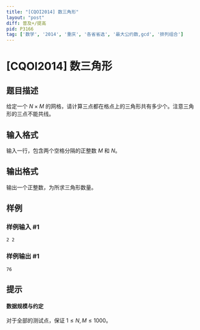 ```yaml
---
title: "[CQOI2014] 数三角形"
layout: "post"
diff: 普及+/提高
pid: P3166
tag: ['数学', '2014', '重庆', '各省省选', '最大公约数,gcd', '排列组合']
---
```

# [CQOI2014] 数三角形
## 题目描述

给定一个 $N\times M$ 的网格，请计算三点都在格点上的三角形共有多少个。注意三角形的三点不能共线。
## 输入格式

输入一行，包含两个空格分隔的正整数 $M$ 和 $N$。
## 输出格式

输出一个正整数，为所求三角形数量。

## 样例

### 样例输入 #1
```
2 2
```
### 样例输出 #1
```
76
```
## 提示

#### 数据规模与约定

对于全部的测试点，保证 $1\le N,M\le1000$。
